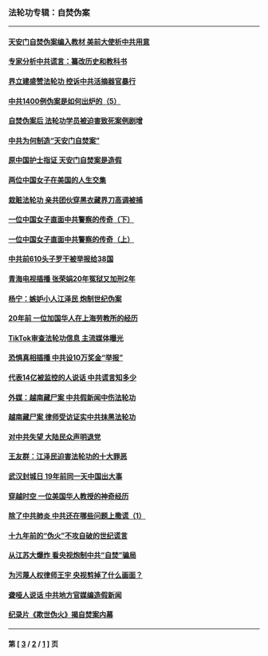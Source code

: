 ### 法轮功专辑：自焚伪案
---
#### [天安门自焚伪案编入教材 美前大使析中共用意](../../pages/nf5562/n13791932.md?10140430) 
#### [专家分析中共谎言：纂改历史和教科书](../../pages/nf5562/n13781542.md?10140430) 
#### [界立建盛赞法轮功 控诉中共活摘器官暴行](../../pages/nf5562/n13781971.md?10140430) 
#### [中共1400例伪案是如何出炉的（5）](../../pages/nf5562/n13226831.md?10140430) 
#### [自焚伪案后 法轮功学员被迫害致死案例剧增](../../pages/nf5562/n13190600.md?10140430) 
#### [中共为何制造“天安门自焚案”](../../pages/nf5562/n13183270.md?10140430) 
#### [原中国护士指证 天安门自焚案是造假](../../pages/nf5562/n13172289.md?10140430) 
#### [两位中国女子在美国的人生交集](../../pages/nf5562/n13156138.md?10140430) 
#### [栽赃法轮功 亲共团伙穿黑衣藏界刀高调被捕](../../pages/nf5562/n13073780.md?10140430) 
#### [一位中国女子直面中共警察的传奇（下）](../../pages/nf5562/n12989706.md?10140430) 
#### [一位中国女子直面中共警察的传奇（上）](../../pages/nf5562/n12985072.md?10140430) 
#### [中共前610头子罗干被举报给38国](../../pages/nf5562/n12975419.md?10140430) 
#### [青海电视插播 张荣娟20年冤狱又加刑2年](../../pages/nf5562/n12738166.md?10140430) 
#### [杨宁：嫉妒小人江泽民 炮制世纪伪案](../../pages/nf5562/n12724108.md?10140430) 
#### [20年前 一位加国华人在上海劳教所的经历](../../pages/nf5562/n12707932.md?10140430) 
#### [TikTok审查法轮功信息 主流媒体曝光](../../pages/nf5562/n12362336.md?10140430) 
#### [恐惧真相插播 中共设10万奖金“举报”](../../pages/nf5562/n12306396.md?10140430) 
#### [代表14亿被监控的人说话 中共谎言知多少](../../pages/nf5562/n12297484.md?10140430) 
#### [外媒：越南藏尸案 中共假新闻中伤法轮功](../../pages/nf5562/n12264411.md?10140430) 
#### [越南藏尸案 律师受访证实中共抹黑法轮功](../../pages/nf5562/n12261878.md?10140430) 
#### [对中共失望 大陆民众声明退党](../../pages/nf5562/n12187315.md?10140430) 
#### [王友群：江泽民迫害法轮功的十大罪恶](../../pages/nf5562/n12169074.md?10140430) 
#### [武汉封城日 19年前同一天中国出大事](../../pages/nf5562/n12150901.md?10140430) 
#### [穿越时空  一位美国华人教授的神奇经历](../../pages/nf5562/n12097460.md?10140430) 
#### [除了中共肺炎 中共还在哪些问题上撒谎（1）](../../pages/nf5562/n11955770.md?10140430) 
#### [十九年前的“伪火”不攻自破的世纪谎言](../../pages/nf5562/n11813238.md?10140430) 
#### [从江苏大爆炸 看央视炮制中共“自焚”骗局](../../pages/nf5562/n11140275.md?10140430) 
#### [为污蔑人权律师王宇 央视剪掉了什么画面？](../../pages/nf5562/n11130142.md?10140430) 
#### [聋哑人说话 中共地方官媒编造假新闻](../../pages/nf5562/n11006067.md?10140430) 
#### [纪录片《欺世伪火》揭自焚案内幕](../../pages/nf5562/n11002664.md?10140430) 

---
#### 第 [ [3](./3.md?10140430) / [2](./2.md?10140430) / [1](./1.md?10140430) ] 页
